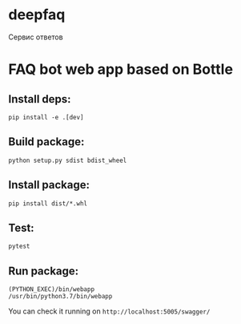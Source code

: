 # deepfaq
Сервис ответов

FAQ bot web app based on Bottle
=========================================

Install deps:
----------
```shell script
pip install -e .[dev]
```


Build package:
----
```shell script
python setup.py sdist bdist_wheel
```

Install package:
----

```shell script
pip install dist/*.whl
```

Test:
-----
```shell script
pytest
```

Run package:
----

```shell script
(PYTHON_EXEC)/bin/webapp
/usr/bin/python3.7/bin/webapp
```

You can check it running on `http://localhost:5005/swagger/`